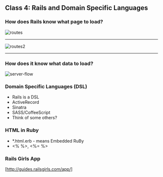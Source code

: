 ## Class 4: Rails and Domain Specific Languages

### How does Rails know what page to load?

![routes]

---

![routes2]

---

### How does it know what data to load?

![server-flow]

[routes]: http://www.codelearn.org/assets/Module1/l5_pages.png
[server-flow]: https://dineshpanda.files.wordpress.com/2014/09/rails_mvc.png
[routes2]: http://www.codelearn.org/assets/Module1/l6_block_dia_vc.png

### Domain Specific Languages (DSL)

- Rails is a DSL
- ActiveRecord
- Sinatra
- SASS/CoffeeScript
- Think of some others?

### HTML in Ruby

- *.html.erb - means Embedded RuBy
- <% %>, <%= %>

### Rails Girls App

[http://guides.railsgirls.com/app/]